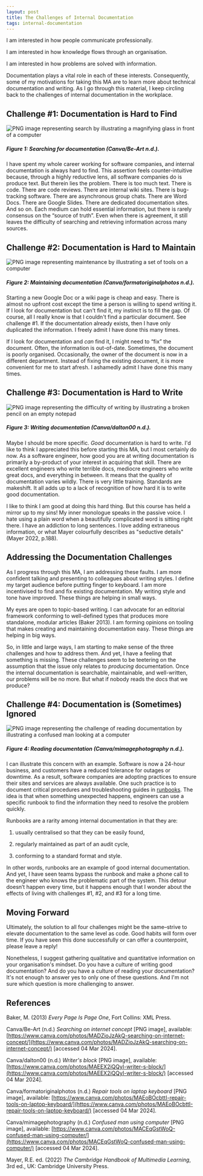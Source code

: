 ```yaml
---
layout: post
title: The Challenges of Internal Documentation
tags: internal-documentation
---
```


I am interested in how people communicate professionally.

I am interested in how knowledge flows through an organisation.

I am interested in how problems are solved with information.

Documentation plays a vital role in each of these interests. Consequently, some of my motivations for taking this MA are to learn more about technical documentation and writing. As I go through this material, I keep circling back to the challenges of internal documentation in the workplace. 

## Challenge #1: Documentation is Hard to Find

![PNG image representing search by illustrating a magnifying glass in front of a computer](https://github.com/Sterling-Cooper/Sterling-Cooper.github.io/blob/main/_assets/challenges-search.png?raw=true)
##### Figure 1: Searching for documentation (Canva/Be-Art n.d.).

I have spent my whole career working for software companies, and internal documentation is always hard to find. This assertion feels counter-intuitive because, through a highly reductive lens, all software companies do is produce text. But therein lies the problem. There is too much text. There is code. There are code reviews. There are internal wiki sites. There is bug-tracking software. There are asynchronous group chats. There are Word Docs. There are Google Slides. There are dedicated documentation sites. And so on. Each medium can hold essential information, but there is rarely consensus on the “source of truth”. Even when there is agreement, it still leaves the difficulty of searching and retrieving information across many sources.

## Challenge #2: Documentation is Hard to Maintain

![PNG image representing maintenance by illustrating a set of tools on a computer](https://github.com/Sterling-Cooper/Sterling-Cooper.github.io/blob/main/_assets/challenges-maintenance.png?raw=true)
##### Figure 2: Maintaining documentation (Canva/formatoriginalphotos n.d.).

Starting a new Google Doc or a wiki page is cheap and easy. There is almost no upfront cost except the time a person is willing to spend writing it. If I look for documentation but can't find it, my instinct is to fill the gap. Of course, all I really know is that I couldn't find a particular document. See challenge #1. If the documentation already exists, then I have only duplicated the information. I freely admit I have done this many times.

If I look for documentation and _can_ find it, I might need to “fix” the document. Often, the information is out-of-date. Sometimes, the document is poorly organised. Occasionally, the owner of the document is now in a different department. Instead of fixing the existing document, it is more convenient for me to start afresh. I ashamedly admit I have done this many times.

## Challenge #3: Documentation is Hard to Write

![PNG image representing the difficulty of writing by illustrating a broken pencil on an empty notepad](https://github.com/Sterling-Cooper/Sterling-Cooper.github.io/blob/main/_assets/challenges-writing.png?raw=true)
##### Figure 3: Writing documentation (Canva/dalton00 n.d.).

Maybe I should be more specific. _Good_ documentation is hard to write. I'd like to think I appreciated this before starting this MA, but I most certainly do now. As a software engineer, how good you are at writing documentation is primarily a by-product of your interest in acquiring that skill. There are excellent engineers who write terrible docs, mediocre engineers who write great docs, and everything in between. It means that the quality of documentation varies wildly. There is very little training. Standards are makeshift. It all adds up to a lack of recognition of how hard it is to write good documentation.

I like to think I am good at doing this hard thing. But this course has held a mirror up to my sins! My inner monologue speaks in the passive voice. I hate using a plain word when a beautifully complicated word is sitting right there. I have an addiction to long sentences. I love adding extraneous information, or what Mayer colourfully describes as "seductive details" (Mayer 2022, p.188).

## Addressing the Documentation Challenges

As I progress through this MA, I am addressing these faults. I am more confident talking and presenting to colleagues about writing styles. I define my target audience before putting finger to keyboard. I am more incentivised to find and fix existing documentation. My writing style and tone have improved. These things are helping in small ways.

My eyes are open to topic-based writing. I can advocate for an editorial framework conforming to well-defined types that produces more standalone, modular articles (Baker 2013). I am forming opinions on tooling that makes creating and maintaining documentation easy. These things are helping in big ways.

So, in little and large ways, I am starting to make sense of the three challenges and how to address them. And yet, I have a feeling that something is missing. These challenges seem to be teetering on the assumption that the issue only relates to _producing_ documentation. Once the internal documentation is searchable, maintainable, and well-written, our problems will be no more. But what if nobody reads the docs that we produce?

## Challenge #4: Documentation is (Sometimes) Ignored

![PNG image representing the challenge of reading documentation by illustrating a confused man looking at a computer](https://github.com/Sterling-Cooper/Sterling-Cooper.github.io/blob/main/_assets/challenges-reading.png?raw=true)
##### Figure 4: Reading documentation (Canva/mimagephotography n.d.).

I can illustrate this concern with an example. Software is now a 24-hour business, and customers have a reduced tolerance for outages or downtime. As a result, software companies are adopting practices to ensure their sites and services are always available. One such practice is to document critical procedures and troubleshooting guides in [runbooks](https://docs.gitlab.com/ee/user/project/clusters/runbooks/). The idea is that when something unexpected happens, engineers can use a specific runbook to find the information they need to resolve the problem quickly.

Runbooks are a rarity among internal documentation in that they are:

1. usually centralised so that they can be easily found,

2. regularly maintained as part of an audit cycle,

3. conforming to a standard format and style.

In other words, runbooks are an example of good internal documentation. And yet, I have seen teams bypass the runbook and make a phone call to the engineer who knows the problematic part of the system. This detour doesn’t happen every time, but it happens enough that I wonder about the effects of living with challenges #1, #2, and #3 for a long time.

## Moving Forward

Ultimately, the solution to all four challenges might be the same–strive to elevate documentation to the same level as code. Good habits will form over time. If you have seen this done successfully or can offer a counterpoint, please leave a reply!

Nonetheless, I suggest gathering qualitative and quantitative information on your organisation's mindset. Do you have a culture of writing good documentation? And do you have a culture of reading your documentation? It's not enough to answer yes to only one of these questions. And I'm not sure which question is more challenging to answer.

## References

Baker, M. (2013) _Every Page Is Page One_, Fort Collins: XML Press.

Canva/Be-Art (n.d.) _Searching on internet concept_ [PNG image], available: [https://www.canva.com/photos/MADZioJzAkQ-searching-on-internet-concept/](https://www.canva.com/photos/MADZioJzAkQ-searching-on-internet-concept/) [accessed 04 Mar 2024].

Canva/dalton00 (n.d.) _Writer's block_ [PNG image], available: [https://www.canva.com/photos/MAEEX2iQQyI-writer-s-block/](https://www.canva.com/photos/MAEEX2iQQyI-writer-s-block/) [accessed 04 Mar 2024].

Canva/formatoriginalphotos (n.d.) _Repair tools on laptop keyboard_ [PNG image], available: [https://www.canva.com/photos/MAEoBOcbttI-repair-tools-on-laptop-keyboard/](https://www.canva.com/photos/MAEoBOcbttI-repair-tools-on-laptop-keyboard/) [accessed 04 Mar 2024].

Canva/mimagephotography (n.d.) _Confused man using computer_ [PNG image], available: [https://www.canva.com/photos/MACEqGstWoQ-confused-man-using-computer/](https://www.canva.com/photos/MACEqGstWoQ-confused-man-using-computer/) [accessed 04 Mar 2024].

Mayer, R.E. ed. (2022) _The Cambridge Handbook of Multimedia Learning_, 3rd ed., UK: Cambridge University Press.
